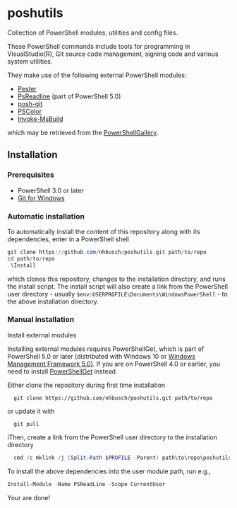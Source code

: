 poshutils
=========

Collection of PowerShell modules, utilities and config files.

These PowerShell commands include tools for programming in VisualStudio(R),
Git source code management, signing code and various system utilities.

They make use of the following external PowerShell modules:

* [Pester](https://github.com/pester/Pester)
* [PsReadline](https://github.com/lzybkr/PSReadLine) (part of PowerShell 5.0)
* [posh-git](https://github.com/dahlbyk/posh-git)
* [PSColor](https://github.com/Davlind/PSColor)
* [Invoke-MsBuild](https://github.com/deadlydog/Invoke-MsBuild)

which may be retrieved from the [PowerShellGallery](https://www.powershellgallery.com/).

Installation
------------

### Prerequisites

* PowerShell 3.0 or later
* [Git for Windows](https://git-scm.com/download/win)

### Automatic installation

To automatically install the content of this repository along with its dependencies,
enter in a PowerShell shell

```powershell
git clone https://github.com/nhbusch/poshutils.git path/to/repo
cd path/to/repo
.\Install
```

which clones this repository, changes to the installation directory, and runs the
install script. The install script will also create a link from the PowerShell
user directory - usually `$env:USERPROFILE\Documents\WindowsPowerShell` - to the
above installation directory.

### Manual installation

Install external modules

Installing external modules requires PowerShellGet, which is part of PowerShell
5.0 or later (distributed with Windows 10 or
[Windows Management Framework 5.0)](http://go.microsoft.com/fwlink/?LinkId=398175).
If you are on PowerShell 4.0 or earlier, you need to install
[PowerShellGet](https://www.microsoft.com/en-us/download/details.aspx?id=49186) instead.

Either clone the repository during first time installation

```
  git clone https://github.com/nhbusch/poshutils.git path/to/repo
```

or update it with

```
  git pull
```

iThen, create a link from the PowerShell user directory to the installation directory

```powershell
  cmd /c mklink /j (Split-Path $PROFILE -Parent) path\to\repo\poshutils
```

To install the above dependencies into the user module path, run e.g.,

```powershell
Install-Module -Name PSReadLine -Scope CurrentUser
```

Your are done!
